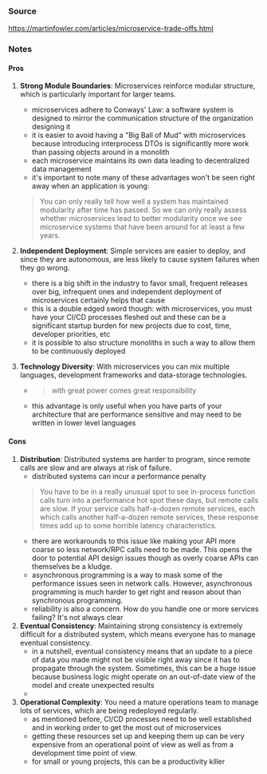 ### Source

https://martinfowler.com/articles/microservice-trade-offs.html

### Notes

#### Pros
1. __Strong Module Boundaries__: Microservices reinforce modular structure, which is particularly important for larger teams.
    - microservices adhere to Conways' Law: a software system is designed to mirror the communication structure of the organization designing it
    - it is easier to avoid having a "Big Ball of Mud" with microservices because introducing interprocess DTOs is significantly more work than passing objects around in a monolith
    - each microservice maintains its own data leading to decentralized data management
    - it's important to note many of these advantages won't be seen right away when an application is young:
    >  You can only really tell how well a system has maintained modularity after time has passed. So we can only really assess whether microservices lead to better modularity once we see microservice systems that have been around for at least a few years.

2. __Independent Deployment__: Simple services are easier to deploy, and since they are autonomous, are less likely to cause system failures when they go wrong.
    - there is a big shift in the industry to favor small, frequent releases over big, infrequent ones and independent deployment of microservices certainly helps that cause
    - this is a double edged sword though: with microservices, you must have your CI/CD processes fleshed out and these can be a significant startup burden for new projects due to cost, time, developer priorities, etc
    - it is possible to also structure monoliths in such a way to allow them to be continuously deployed

3. __Technology Diversity__: With microservices you can mix multiple languages, development frameworks and data-storage technologies.
    - > with great power comes great responsibility
    - this advantage is only useful when you have parts of your architecture that are performance sensitive and may need to be written in lower level languages


#### Cons

1. __Distribution__: Distributed systems are harder to program, since remote calls are slow and are always at risk of failure.
    - distributed systems can incur a performance penalty
    > You have to be in a really unusual spot to see in-process function calls turn into a performance hot spot these days, but remote calls are slow. If your service calls half-a-dozen remote services, each which calls another half-a-dozen remote services, these response times add up to some horrible latency characteristics.
    - there are workarounds to this issue like making your API more coarse so less network/RPC calls need to be made. This opens the door to potential API design issues though as overly coarse APIs can themselves be a kludge.
    - asynchronous programming is a way to mask some of the performance issues seen in network calls. However, asynchronous programming is much harder to get right and reason about than synchronous programming.
    - reliability is also a concern. How do you handle one or more services failing? It's not always clear
2. __Eventual Consistency__: Maintaining strong consistency is extremely difficult for a distributed system, which means everyone has to manage eventual consistency.
    - in a nutshell, eventual consistency means that an update to a piece of data you made might not be visible right away since it has to propagate through the system. Sometimes, this can be a huge issue because business logic might operate on an out-of-date view of the model and create unexpected results
    - 
3. __Operational Complexity__: You need a mature operations team to manage lots of services, which are being redeployed regularly.
    - as mentioned before, CI/CD processes need to be well established and in working order to get the most out of microservices
    - getting these resources set up and keeping them up can be very expensive from an operational point of view as well as from a development time point of view.
    - for small or young projects, this can be a productivity killer